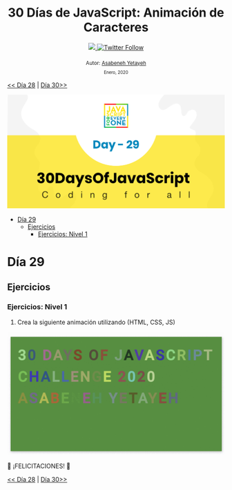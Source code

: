 <div align="center">
  <h1> 30 Días de JavaScript: Animación de Caracteres</h1>
  <a class="header-badge" target="_blank" href="https://www.linkedin.com/in/asabeneh/">
  <img src="https://img.shields.io/badge/style--5eba00.svg?label=LinkedIn&logo=linkedin&style=social">
  </a>
  <a class="header-badge" target="_blank" href="https://twitter.com/Asabeneh">
  <img alt="Twitter Follow" src="https://img.shields.io/twitter/follow/asabeneh?style=social">
  </a>

<sub>Autor:
<a href="https://www.linkedin.com/in/asabeneh/" target="_blank">Asabeneh Yetayeh</a><br>
<small> Enero, 2020</small>
</sub>

</div>

[<< Día 28](../dia_28_Mini_Proyecto_Tabla_De_Posiciones/dia_28_mini_proyecto_tabla_de_posiciones.md) | [Día 30>>](../dia_30_Mini_Proyecto_Final/dia_30_mini_proyecto_final.md)

![Thirty Days Of JavaScript](../images/banners/day_1_29.png)

- [Día 29](#día-29)
  - [Ejercicios](#ejercicios)
    - [Ejercicios: Nivel 1](#ejercicios-nivel-1)

# Día 29

## Ejercicios

### Ejercicios: Nivel 1

1. Crea la siguiente animación utilizando (HTML, CSS, JS)

![Slider](./../images/projects/dom_min_project_30DaysOfJavaScript_color_changing_day_9.1.gif)

🎉 ¡FELICITACIONES! 🎉

[<< Día 28](../dia_28_Mini_Proyecto_Tabla_De_Posiciones/dia_28_mini_proyecto_tabla_de_posiciones.md) | [Día 30>>](../dia_30_Mini_Proyecto_Final/dia_30_mini_proyecto_final.md)

